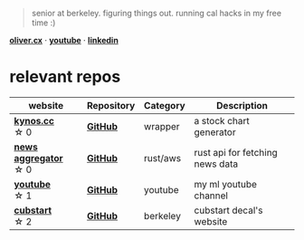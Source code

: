 > senior at berkeley. figuring things out. running cal hacks in my free time :)

[**oliver.cx**](https://oliver.cx)  ·  [**youtube**](https://www.youtube.com/@olivercarmont)  · [**linkedin**](https://www.linkedin.com/in/oliver-carmont/)

# relevant repos

| website                                             | Repository                                             | Category   | Description |
| --------------------------------------------------- | ------------------------------------------------------- | ---------- | ----------- |
| [**kynos.cc**](https://kynos.cc) <br /> ☆⁠ ⁠0 | [**GitHub**](https://github.com/olivercarmont/kynos) | wrapper      | a stock chart generator     
| [**news aggregator**](https://news-aggregator-ui.netlify.app/) <br /> ☆⁠ ⁠0 | [**GitHub**](https://github.com/olivercarmont/rust-news-aggregator-api) | rust/aws      | rust api for fetching news data      |
| [**youtube**](https://www.youtube.com/@olivercarmont) <br /> ☆⁠ ⁠1 | [**GitHub**](https://github.com/olivercarmont/YouTube) | youtube       | my ml youtube channel         |
| [**cubstart**](https://cubstart.com/) <br /> ☆⁠ ⁠2 | [**GitHub**](https://github.com/cubstart/website) | berkeley       | cubstart decal's website        |
